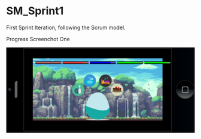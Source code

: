 # SM_Sprint1
First Sprint Iteration, following the Scrum model.

Progress Screenchot One

![alt tag](https://github.com/SquicklyMonsters/SM_Sprint1/blob/majeedthaika/Progess1_Screenshot.png?raw=true)

